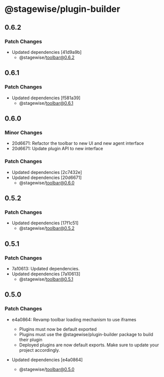 # @stagewise/plugin-builder

## 0.6.2

### Patch Changes

- Updated dependencies [41d9a9b]
  - @stagewise/toolbar@0.6.2

## 0.6.1

### Patch Changes

- Updated dependencies [f581a39]
  - @stagewise/toolbar@0.6.1

## 0.6.0

### Minor Changes

- 20d6671: Refactor the toolbar to new UI and new agent interface
- 20d6671: Update plugin API to new interface

### Patch Changes

- Updated dependencies [2c7432e]
- Updated dependencies [20d6671]
  - @stagewise/toolbar@0.6.0

## 0.5.2

### Patch Changes

- Updated dependencies [17f1c51]
  - @stagewise/toolbar@0.5.2

## 0.5.1

### Patch Changes

- 7a10613: Updated dependencies.
- Updated dependencies [7a10613]
  - @stagewise/toolbar@0.5.1

## 0.5.0

### Patch Changes

- e4a0864: Revamp toolbar loading mechanism to use iframes

  - Plugins must now be default exported
  - Plugins must use the @stagewise/plugin-builder package to build their plugin
  - Deployed plugins are now default exports. Make sure to update your project accordingly.

- Updated dependencies [e4a0864]
  - @stagewise/toolbar@0.5.0
